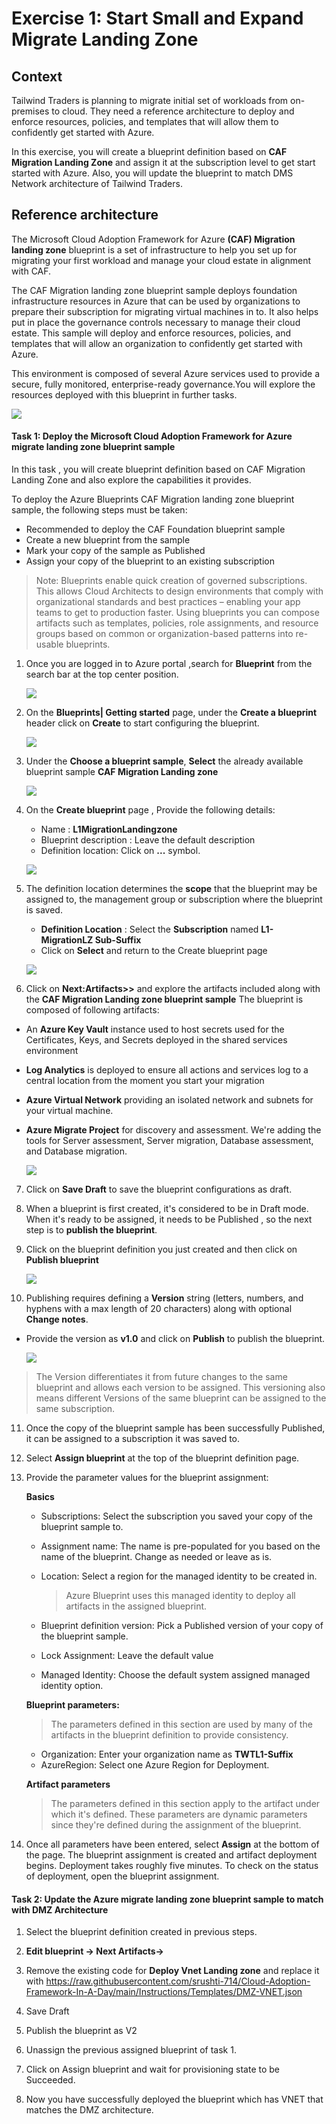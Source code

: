 # Exercise 1: Start Small and Expand Migrate Landing Zone

## Context

Tailwind Traders is planning to migrate initial set of workloads from on-premises to cloud. They need a reference architecture to deploy and enforce resources, policies, and templates that will allow them to confidently get started with Azure.

In this exercise, you will create a blueprint definition based on **CAF Migration Landing Zone** and assign it at the subscription level to get start started with Azure. Also, you will update the blueprint to match DMS Network architecture of Tailwind Traders.

## Reference architecture

The Microsoft Cloud Adoption Framework for Azure **(CAF) Migration landing zone** blueprint is a set of infrastructure to help you set up for migrating your first workload and manage your cloud estate in alignment with CAF.

The CAF Migration landing zone blueprint sample deploys foundation infrastructure resources in Azure that can be used by organizations to prepare their subscription for migrating virtual machines in to. It also helps put in place the governance controls necessary to manage their cloud estate. This sample will deploy and enforce resources, policies, and templates that will allow an organization to confidently get started with Azure.

This environment is composed of several Azure services used to provide a secure, fully monitored, enterprise-ready governance.You will explore the resources deployed with this blueprint in further tasks.

![](images/Refdiag-MLZ.png) 

#### Task 1: Deploy the Microsoft Cloud Adoption Framework for Azure migrate landing zone blueprint sample

In this task , you will create blueprint definition based on CAF Migration Landing Zone and also explore the capabilities it provides.

To deploy the Azure Blueprints CAF Migration landing zone blueprint sample, the following steps must be taken:

- Recommended to deploy the CAF Foundation blueprint sample
- Create a new blueprint from the sample
- Mark your copy of the sample as Published
- Assign your copy of the blueprint to an existing subscription

> Note: Blueprints enable quick creation of governed subscriptions. This allows Cloud Architects to design environments that comply with organizational standards and best practices – enabling your app teams to get to production faster. Using blueprints you can compose artifacts such as templates, policies, role assignments, and resource groups based on common or organization-based patterns into re-usable blueprints.

1. Once you are logged in to Azure portal ,search for **Blueprint** from the search bar at the top center position.
   
   ![](images/ex1-00-searchblueprint.png) 
   
2. On the **Blueprints| Getting started** page, under the **Create a blueprint** header click on **Create** to start configuring the blueprint. 
    
   ![](images/ex1-01-createblueprint.png) 

3. Under the **Choose a  blueprint sample**, **Select** the already available blueprint sample **CAF Migration Landing zone**

   ![](images/ex1-02-createbpmigrationlandingzone.png) 
 
4. On the **Create blueprint** page , Provide the following details:
   - Name : **L1MigrationLandingzone**
   - Blueprint description : Leave the default description
   - Definition location: Click on **...** symbol.
   
   ![](images/ex1-03-blueprintname-description.png) 
   
5. The definition location determines the **scope** that the blueprint may be assigned to, the management group or subscription where the blueprint is saved.
   - **Definition Location** : Select the **Subscription** named **L1- MigrationLZ Sub-Suffix**
   - Click on **Select** and return to the Create blueprint page
     
   ![](images/ex1-04-blueprint-scope.png) 

6. Click on **Next:Artifacts>>** and explore the artifacts included along with the **CAF Migration Landing zone blueprint sample**
   The blueprint is composed of following artifacts:
  - An **Azure Key Vault** instance used to host secrets used for the Certificates, Keys, and Secrets deployed in the shared services environment
  - **Log Analytics** is deployed to ensure all actions and services log to a central location from the moment you start your migration
  - **Azure Virtual Network** providing an isolated network and subnets for your virtual machine.
  - **Azure Migrate Project** for discovery and assessment. We're adding the tools for Server assessment, Server migration, Database assessment, and Database migration.
   
    ![](images/ex1-05-artifacts.png) 

7. Click on **Save Draft** to save the blueprint configurations as draft.

8. When a blueprint is first created, it's considered to be in Draft mode. When it's ready to be assigned, it needs to be Published , so the next step is to **publish the blueprint**.

9. Click on the blueprint definition you just created and then click on **Publish blueprint**
   
   ![](images/ex1-06-publishbp.png) 

10. Publishing requires defining a **Version** string (letters, numbers, and hyphens with a max length of 20 characters) along with optional **Change notes**. 

 - Provide the version as **v1.0** and click on **Publish** to publish the blueprint.
 
   ![](images/ex1-06-publish.png) 
 
 > The Version differentiates it from future changes to the same blueprint and allows each version to be assigned. This versioning also means different Versions of the same blueprint can be assigned to the same subscription.
 
 11. Once the copy of the blueprint sample has been successfully Published, it can be assigned to a subscription it was saved to.
 
 12. Select **Assign blueprint** at the top of the blueprint definition page. 
 
 13. Provide the parameter values for the blueprint assignment:
    
     **Basics**
     - Subscriptions: Select the subscription you saved your copy of the blueprint sample to. 
       
     - Assignment name: The name is pre-populated for you based on the name of the blueprint. Change as needed or leave as is.
       
     - Location: Select a region for the managed identity to be created in.
        >Azure Blueprint uses this managed identity to deploy all artifacts in the assigned blueprint.
       
     - Blueprint definition version: Pick a Published version of your copy of the blueprint sample.
       
     - Lock Assignment: Leave the default value
       
     - Managed Identity: Choose the default system assigned managed identity option.

     **Blueprint parameters:** 
       >The parameters defined in this section are used by many of the artifacts in the blueprint definition to provide consistency.
     - Organization: Enter your organization name as **TWTL1-Suffix**
     - AzureRegion: Select one Azure Region for Deployment.

     **Artifact parameters**
       >The parameters defined in this section apply to the artifact under which it's defined. These parameters are dynamic parameters since they're defined during the assignment of the blueprint. 

14. Once all parameters have been entered, select **Assign** at the bottom of the page. The blueprint assignment is created and artifact deployment begins. Deployment takes roughly five minutes. To check on the status of deployment, open the blueprint assignment.

#### Task 2: Update the Azure migrate landing zone blueprint sample to match with DMZ Architecture

1. Select the blueprint definition created in previous steps.

2. **Edit blueprint -> Next Artifacts->**

3. Remove the existing code for **Deploy Vnet Landing zone** and replace it with https://raw.githubusercontent.com/srushti-714/Cloud-Adoption-Framework-In-A-Day/main/Instructions/Templates/DMZ-VNET.json

4. Save Draft 

5. Publish the blueprint as V2

6. Unassign the previous assigned blueprint of task 1.

5. Click on Assign blueprint and wait for provisioning state to be Succeeded.

6. Now you have successfully deployed the blueprint which has VNET that matches the DMZ architecture.
